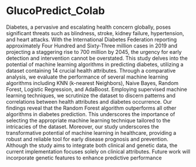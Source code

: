 # GlucoPredict_Colab
Diabetes, a pervasive and escalating health concern 
globally, poses significant threats such as blindness, stroke, 
kidney failure, hypertension, and heart attacks. With the 
International Diabetes Federation reporting approximately 
Four Hundred and Sixty-Three million cases in 2019 and 
projecting a staggering rise to 700 million by 2045, the 
urgency for early detection and intervention cannot be 
overstated. This study delves into the potential of machine 
learning algorithms in predicting diabetes, utilizing a dataset 
containing 14 crucial health attributes. Through a 
comparative analysis, we evaluate the performance of several 
machine learning algorithms including KNN (k-nearest 
Neighbors), 
Naive Bayes, Random Forest, Logistic 
Regression, and AdaBoost. Employing supervised machine 
learning techniques, we scrutinize the dataset to discern 
patterns and correlations between health attributes and 
diabetes occurrence. Our findings reveal that the Random 
Forest algorithm outperforms all other  algorithms in 
diabetes prediction. This underscores the importance of 
selecting the appropriate machine learning technique tailored 
to the intricacies of the dataset. Moreover, our study 
underscores the transformative potential of machine learning 
in healthcare, providing a robust and reliable tool for early 
disease prognosis and prevention. Although the study aims to 
integrate both clinical and genetic data, the current 
implementation focuses solely on clinical attributes. Future 
work will incorporate genetic features to enhance predictive 
performance

